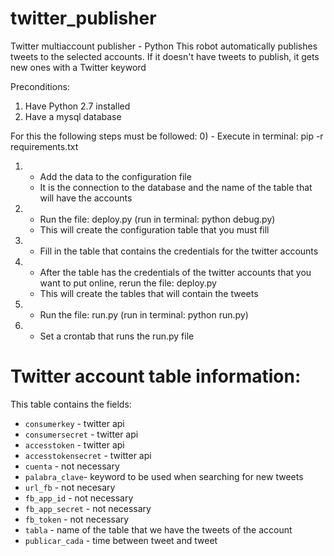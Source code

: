 # twitter_publisher
Twitter multiaccount publisher - Python
This robot automatically publishes tweets to the selected accounts. If it doesn't have tweets to publish, it gets new ones with a Twitter keyword

Preconditions:
1) Have Python 2.7 installed
2) Have a mysql database

For this the following steps must be followed:
0)  - Execute in terminal: pip -r requirements.txt
1)  - Add the data to the configuration file
    - It is the connection to the database and the name of the table that will have the accounts
2)  - Run the file: deploy.py (run in terminal: python debug.py)
    - This will create the configuration table that you must fill
3)  - Fill in the table that contains the credentials for the twitter accounts
4)  - After the table has the credentials of the twitter accounts that you want to put online, rerun the file: deploy.py
    - This will create the tables that will contain the tweets
5)  - Run the file: run.py (run in terminal: python run.py)
6)  - Set a crontab that runs the run.py file

# Twitter account table information:
This table contains the fields:
- `consumerkey` - twitter api
- `consumersecret` - twitter api
- `accesstoken` - twitter api
- `accesstokensecret` - twitter api
- `cuenta` - not necessary
- `palabra_clave`- keyword to be used when searching for new tweets
- `url_fb` - not necesary
- `fb_app_id` - not necessary
- `fb_app_secret` - not necessary
- `fb_token` - not necessary
- `tabla` - name of the table that we have the tweets of the account
- `publicar_cada` - time between tweet and tweet
            
